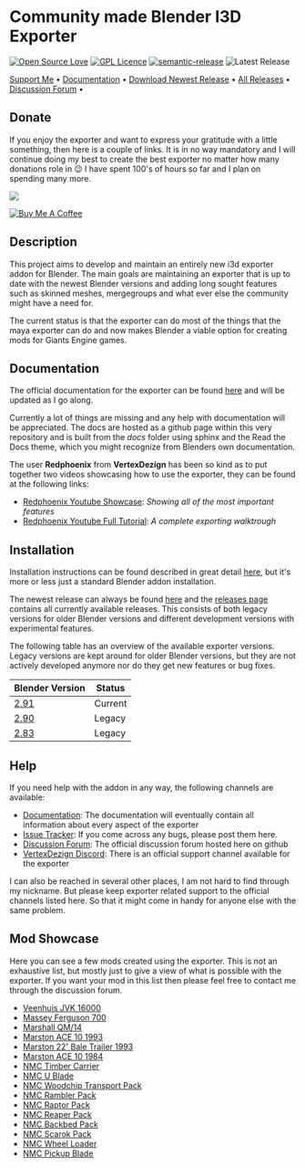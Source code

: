 # Community made Blender I3D Exporter
[![Open Source Love](https://badges.frapsoft.com/os/v1/open-source.png?v=103)](https://github.com/ellerbrock/open-source-badges/)
[![GPL Licence](https://badges.frapsoft.com/os/gpl/gpl.png?v=103)](https://opensource.org/licenses/GPL-3.0/)
[![semantic-release](https://img.shields.io/badge/%20%20%F0%9F%93%A6%F0%9F%9A%80-semantic--release-e10079.svg)](https://github.com/semantic-release/semantic-release)
![Latest Release](https://github.com/StjerneIdioten/I3D-Blender-Addon/workflows/Release/badge.svg)

<p align="left">
  <a href="https://www.buymeacoffee.com/StjerneIdioten">Support Me</a> •
  <a href="https://stjerneidioten.github.io/I3D-Blender-Addon">Documentation</a> •
  <a href="https://github.com/StjerneIdioten/I3D-Blender-Addon/releases/latest/download/i3d_exporter.zip">Download Newest Release</a> •
  <a href="https://github.com/StjerneIdioten/I3D-Blender-Addon/releases">All Releases</a> •
  <a href="https://github.com/StjerneIdioten/I3D-Blender-Addon/discussions">Discussion Forum</a> •
</p>

## Donate
If you enjoy the exporter and want to express your gratitude with a little something, then here is a couple of links. It is in no way mandatory and I will continue doing my best to create the best exporter no matter how many donations role in 😉 I have spent 100's of hours so far and I plan on spending many more.

<a href="https://www.buymeacoffee.com/StjerneIdioten"><img src="https://img.buymeacoffee.com/button-api/?text=Buy me a beverage&emoji=🥤&slug=StjerneIdioten&button_colour=BD5FFF&font_colour=ffffff&font_family=Poppins&outline_colour=000000&coffee_colour=FFDD00"></a>

<a href="https://www.paypal.com/cgi-bin/webscr?cmd=_donations&business=3BLFKTJDUC4Y6&currency_code=EUR&source=url" target="_blank"><img src="https://www.paypalobjects.com/en_US/DK/i/btn/btn_donateCC_LG.gif" alt="Buy Me A Coffee"></a>


## Description

This project aims to develop and maintain an entirely new i3d exporter addon for Blender. The main goals are maintaining an exporter that is up to date with the newest Blender versions and adding long sought features such as skinned meshes, mergegroups and what ever else the community might have a need for.

The current status is that the exporter can do most of the things that the maya exporter can do and now makes Blender a viable option for creating mods for Giants Engine games.

## Documentation
The official documentation for the exporter can be found [here](https://stjerneidioten.github.io/I3D-Blender-Addon/) and will be updated as I go along. 

Currently a lot of things are missing and any help with documentation will be appreciated. The docs are hosted as a github page within this very repository and is built from the *docs* folder using sphinx and the Read the Docs theme, which you might recognize from Blenders own documentation.

The user **Redphoenix** from **VertexDezign** has been so kind as to put together two videos showcasing how to use the exporter, they can be found at the following links:
* [Redphoenix Youtube Showcase](https://www.youtube.com/watch?v=lRDPuKh9gow): *Showing all of the most important features*
* [Redphoenix Youtube Full Tutorial](https://www.youtube.com/watch?v=O1jBP9EVauU&t=4s): *A complete exporting walktrough*

## Installation
Installation instructions can be found described in great detail [here](https://stjerneidioten.github.io/I3D-Blender-Addon/installation.html), but it's more or less just a standard Blender addon installation.

The newest release can always be found [here](https://github.com/StjerneIdioten/I3D-Blender-Addon/releases/latest) and the [releases page](https://github.com/StjerneIdioten/I3D-Blender-Addon/releases) contains all currently available releases. This consists of both legacy versions for older Blender versions and different development versions with experimental features.

The following table has an overview of the available exporter versions. Legacy versions are kept around for older Blender versions, but they are not actively developed anymore nor do they get new features or bug fixes.

Blender Version | Status
--------|-------
[2.91](https://github.com/StjerneIdioten/I3D-Blender-Addon/releases/latest/download/i3d_exporter.zip) | Current
[2.90](https://github.com/StjerneIdioten/I3D-Blender-Addon/releases/download/v1.2.1/i3d_exporter.zip) | Legacy
[2.83](https://github.com/StjerneIdioten/I3D-Blender-Addon/releases/download/v0.10.0/i3d_exporter.zip) | Legacy


## Help

If you need help with the addon in any way, the following channels are available:
* [Documentation](https://stjerneidioten.github.io/I3D-Blender-Addon): The documentation will eventually contain all information about every aspect of the exporter
* [Issue Tracker](https://github.com/StjerneIdioten/I3D-Blender-Addon/issues): If you come across any bugs, please post them here.
* [Discussion Forum](https://github.com/StjerneIdioten/I3D-Blender-Addon/discussions): The official discussion forum hosted here on github
* [VertexDezign Discord](https://discord.gg/GVfNFpM): There is an official support channel available for the exporter

I can also be reached in several other places, I am not hard to find through my nickname. But please keep exporter related support to the official channels listed here. So that it might come in handy for anyone else with the same problem.

## Mod Showcase

Here you can see a few mods created using the exporter. This is not an exhaustive list, but mostly just to give a view of what is possible with the exporter.
If you want your mod in this list then please feel free to contact me through the discussion forum.

- [Veenhuis JVK 16000](https://www.farming-simulator.com/mod.php?lang=en&country=dk&mod_id=158125&title=fs2019)
- [Massey Ferguson 700](https://www.farming-simulator.com/mod.php?lang=en&country=dk&mod_id=188982&title=fs2019)
- [Marshall QM/14](https://www.farming-simulator.com/mod.php?lang=en&country=dk&mod_id=187971&title=fs2019)
- [Marston ACE 10 1993](https://www.farming-simulator.com/mod.php?lang=en&country=dk&mod_id=187042&title=fs2019)
- [Marston 22' Bale Trailer 1993](https://www.farming-simulator.com/mod.php?lang=en&country=dk&mod_id=183611&title=fs2019)
- [Marston ACE 10 1984](https://www.farming-simulator.com/mod.php?lang=en&country=dk&mod_id=181044&title=fs2019)
- [NMC Timber Carrier](https://www.farming-simulator.com/mod.php?lang=en&country=us&mod_id=186549&title=fs2019)
- [NMC U Blade](https://www.farming-simulator.com/mod.php?lang=en&country=us&mod_id=187653&title=fs2019)
- [NMC Woodchip Transport Pack](https://www.farming-simulator.com/mod.php?lang=en&country=us&mod_id=185747&title=fs2019)
- [NMC Rambler Pack](https://www.farming-simulator.com/mod.php?lang=en&country=us&mod_id=181832&title=fs2019)
- [NMC Raptor Pack](https://www.farming-simulator.com/mod.php?lang=en&country=us&mod_id=181833&title=fs2019)
- [NMC Reaper Pack](https://www.farming-simulator.com/mod.php?lang=en&country=us&mod_id=181834&title=fs2019)
- [NMC Backbed Pack](https://www.farming-simulator.com/mod.php?lang=en&country=us&mod_id=181835&title=fs2019)
- [NMC Scarok Pack](https://www.farming-simulator.com/mod.php?lang=en&country=us&mod_id=135769&title=fs2019)
- [NMC Wheel Loader](https://www.farming-simulator.com/mod.php?lang=en&country=us&mod_id=189680&title=fs2019)
- [NMC Pickup Blade](https://www.farming-simulator.com/mod.php?lang=en&country=us&mod_id=189681&title=fs2019)
